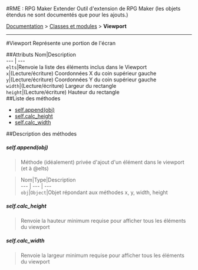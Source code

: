 #RME : RPG Maker Extender
Outil d'extension de RPG Maker (les objets étendus ne sont documentés que pour les ajouts.)

[Documentation](README.md) > [Classes et modules](__class-and-module_list.md) > **Viewport**  
- - -  
#Viewport
Représente une portion de l'écran

##Attributs
Nom|Description  
--- | ---  
`elts`|Renvoie la liste des éléments inclus dans le Viewport  
`x`|(Lecture/écriture) Coordonnées X du coin supérieur gauche  
`y`|(Lecture/écriture) Coordonnées Y du coin supérieur gauche  
`width`|(Lecture/écriture) Largeur du rectangle  
`height`|(Lecture/écriture) Hauteur du rectangle  
##Liste des méthodes
*    [self.append(obj)](#selfappendobj)
*    [self.calc_height](#selfcalc_height)
*    [self.calc_width](#selfcalc_width)


##Description des méthodes
##### self.append(obj)

> Méthode (idéalement) privée d'ajout d'un élément dans le viewport (et à @elts)

  
> Nom|Type|Description  
--- | --- | ---  
`obj`|`Object`|Objet répondant aux méthodes x, y, width, height  






##### self.calc_height

> Renvoie la hauteur minimum requise pour afficher tous les éléments du viewport

  
> 





##### self.calc_width

> Renvoie la largeur minimum requise pour afficher tous les éléments du viewport

  
> 






